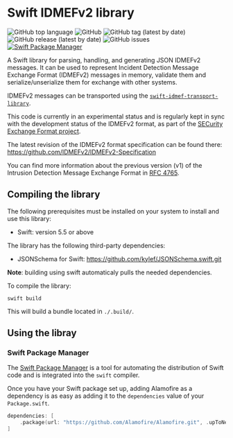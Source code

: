 # Swift IDMEFv2 library

![GitHub top language](https://img.shields.io/github/languages/top/teclib-idmef/swift-idmef-library) 
![GitHub](https://img.shields.io/github/license/teclib-idmef/swift-idmef-library) 
![GitHub tag (latest by date)](https://img.shields.io/github/v/tag/teclib-idmef/swift-idmef-library) 
![GitHub release (latest by date)](https://img.shields.io/github/v/release/teclib-idmef/swift-idmef-library) 
![GitHub issues](https://img.shields.io/github/issues/teclib-idmef/swift-idmef-library)
[![Swift Package Manager](https://img.shields.io/badge/Swift_Package_Manager-compatible-orange?style=flat-square)](https://img.shields.io/badge/Swift_Package_Manager-compatible-orange?style=flat-square)

A Swift library for parsing, handling, and generating JSON IDMEFv2 messages. It can be used to represent Incident Detection Message Exchange Format (IDMEFv2) messages in memory, validate them and serialize/unserialize them for exchange with other systems.

IDMEFv2 messages can be transported using the [`swift-idmef-transport-library`](https://github.com/teclib-idmef/swift-idmef-transport-library).

This code is currently in an experimental status and is regularly kept in sync with the development status of the IDMEFv2 format, as part of the [SECurity Exchange Format project](https://www.secef.net/).

The latest revision of the IDMEFv2 format specification can be found there: https://github.com/IDMEFv2/IDMEFv2-Specification

You can find more information about the previous version (v1) of the Intrusion Detection Message Exchange Format in [RFC 4765](https://tools.ietf.org/html/rfc4765).

## Compiling the library

The following prerequisites must be installed on your system to install and use this library:

* Swift: version 5.5 or above

The library has the following third-party dependencies:

* JSONSchema for Swift: https://github.com/kylef/JSONSchema.swift.git

**Note**: building using swift automaticaly pulls the needed dependencies.

To compile the library:

``` shell
swift build
``` 

This will build a bundle located in `./.build/`.

## Using the libray

### Swift Package Manager

The [Swift Package Manager](https://swift.org/package-manager/) is a tool for automating the distribution of Swift code and is integrated into the `swift` compiler. 

Once you have your Swift package set up, adding Alamofire as a dependency is as easy as adding it to the `dependencies` value of your `Package.swift`.

```swift
dependencies: [
    .package(url: "https://github.com/Alamofire/Alamofire.git", .upToNextMajor(from: "5.6.1"))
]
```
